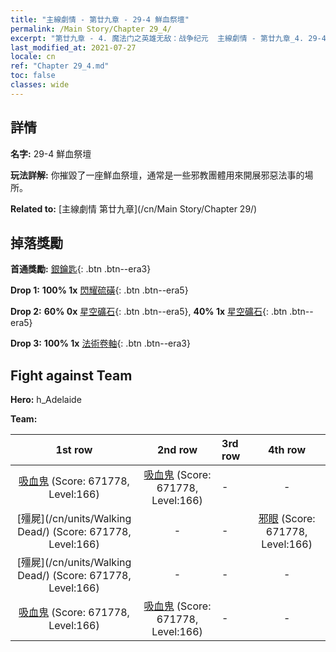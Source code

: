 ```yaml
---
title: "主線劇情 - 第廿九章 - 29-4 鮮血祭壇"
permalink: /Main Story/Chapter 29_4/
excerpt: "第廿九章 - 4. 魔法门之英雄无敌：战争纪元  主線劇情 - 第廿九章_4. 29-4 鮮血祭壇"
last_modified_at: 2021-07-27
locale: cn
ref: "Chapter 29_4.md"
toc: false
classes: wide
---
```


## 詳情

 **名字:** 29-4 鮮血祭壇

 **玩法詳解:** 你摧毀了一座鮮血祭壇，通常是一些邪教團體用來開展邪惡法事的場所。

 **Related to:** [主線劇情 第廿九章](/cn/Main Story/Chapter 29/)

## 掉落獎勵

 **首通獎勵:** [銀鑰匙](/cn/Items/con_693/){: .btn .btn--era3}

 **Drop 1:** **100% 1x** [閃耀硫磺](/cn/Items/mat_99/){: .btn .btn--era5}

 **Drop 2:** **60% 0x** [星空礦石](/cn/Items/mat_89/){: .btn .btn--era5}, **40% 1x** [星空礦石](/cn/Items/mat_89/){: .btn .btn--era5}

 **Drop 3:** **100% 1x** [法術卷軸](/cn/Items/con_694/){: .btn .btn--era3}


## Fight against Team
 **Hero:** h_Adelaide

 **Team:**


  | 1st row | 2nd row | 3rd row | 4th row |
  |:----:|:----:|:----|:----:|
  | [吸血鬼](/cn/units/Vampire/) (Score: 671778, Level:166)  | [吸血鬼](/cn/units/Vampire/) (Score: 671778, Level:166)  | - | - |
  | [殭屍](/cn/units/Walking Dead/) (Score: 671778, Level:166)  | - | - | [邪眼](/cn/units/Beholder/) (Score: 671778, Level:166)  |
  | [殭屍](/cn/units/Walking Dead/) (Score: 671778, Level:166)  | - | - | - |
  | [吸血鬼](/cn/units/Vampire/) (Score: 671778, Level:166)  | [吸血鬼](/cn/units/Vampire/) (Score: 671778, Level:166)  | - | - |


